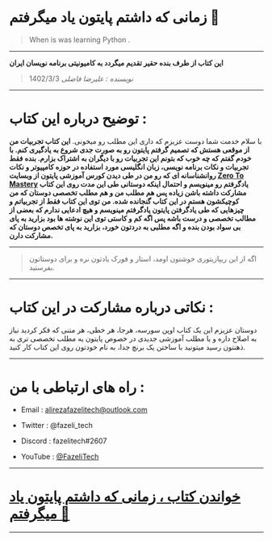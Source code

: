 # زمانی که داشتم پایتون یاد میگرفتم 🐍

> When is was learning Python .

---

**این کتاب از طرف بنده حقیر تقدیم میگردد به کامیونیتی برنامه نویسان ایران**

> _نویسنده : علیرضا فاضلی_ 1402/3/3

---

# توضیح درباره این کتاب :

با سلام خدمت شما دوست عزیزم که داری این مطلب رو میخونی.
**این کتاب تجربیات من از موقعی هستش که تصمیم گرفتم پایتون رو به صورت جدی شروع به یادگیری کنم. با خودم گفتم که چه خوب که بتونم این تجربیات رو با دیگران به اشتراک بزارم. بنده فقط تجربیات و نکات برنامه نویسی، زبان انگلیسی مورد استفاده در حوزه کامپیوتر و نکات روانشناسانه ای که رو من در طی دیدن کورس آموزشی پایتون از وبسایت
[Zero To Mastery](https://zerotomastery.io/) یادگرفتم رو مینویسم و احتمال اینکه دوستانی طی این مدت روی این کتاب مشارکت داشته باشن زیاده پس هم مطلب من و هم مطلب تخصصی دوستان که من کوچیکشون هستم در این کتاب گنجانده شده. من توی این کتاب فقط از تجربیاتم و چیزهایی که طی یادگرفتن پایتون یادگرفتم مینویسم و هیچ ادعایی ندارم که بعضی از مطالب تخصصی و درست باشه پس اگه کم و کاستی توی این نوشته ها بود بزارید به پای بی سواد بودن بنده و اگه مطلبی به دردتون خورد، بزارید به پای تخصص دوستان که مشارکت دارن.**

---

> اگه از این ریپازیتوری خوشتون اومد، استار و فورک یادتون نره و برای دوستاتون بفرستید.

---

# نکاتی درباره مشارکت در این کتاب :

دوستان عزیزم این یک کتاب اوپن سورسه، هرجا، هر خطی، هر متنی که فکر کردید نیاز به اصلاح داره و یا مطلب آموزشی جدیدی در خصوص پایتون یه مطلب تخصصی تری به ذهنتون رسید میتونید با ساختن یک برنچ جدا، به نام خودتون روی این کتاب کار کنید.

---

# راه های ارتباطی با من :

- Email : <a href="mailto:alirezafazelitech@outlook.com">alirezafazelitech@outlook.com</a>

- Twitter : @fazeli_tech

- Discord : fazelitech#2607

- YouTube : [@FazeliTech](https://www.youtube.com/@FazeliTech)

---

# [خواندن کتاب ، زمانی که داشتم پایتون یاد میگرفتم 🐍](./Headlines/Main.md)

---
